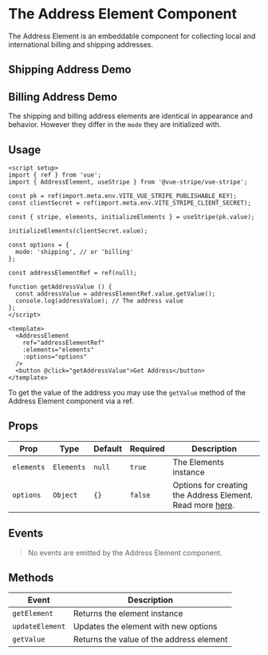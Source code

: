 <script setup>
import AddressElementDemo from '../demo/AddressElementDemo.vue';
</script>

# The Address Element Component

The Address Element is an embeddable component for collecting local and international billing and shipping addresses.

## Shipping Address Demo

<AddressElementDemo mode="shipping"/>

## Billing Address Demo

<AddressElementDemo mode="billing"/>

The shipping and billing address elements are identical in appearance and behavior. However they differ in the `mode` they are initialized with.

## Usage

```vue
<script setup>
import { ref } from 'vue';
import { AddressElement, useStripe } from '@vue-stripe/vue-stripe';

const pk = ref(import.meta.env.VITE_VUE_STRIPE_PUBLISHABLE_KEY);
const clientSecret = ref(import.meta.env.VITE_STRIPE_CLIENT_SECRET);

const { stripe, elements, initializeElements } = useStripe(pk.value);

initializeElements(clientSecret.value);

const options = {
  mode: 'shipping', // or 'billing'
};

const addressElementRef = ref(null);

function getAddressValue () {
  const addressValue = addressElementRef.value.getValue();
  console.log(addressValue); // The address value
};
</script>

<template>
  <AddressElement
    ref="addressElementRef"
    :elements="elements"
    :options="options"
  />
  <button @click="getAddressValue">Get Address</button>
</template>
```

To get the value of the address you may use the `getValue` method of the Address Element component via a ref.

## Props

| Prop | Type | Default | Required | Description |
|------|------|---------|----------|-------------|
| `elements` | `Elements` | `null` | `true` | The Elements instance |
| `options` | `Object` | `{}` | `false` | Options for creating the Address Element. Read more [here](https://docs.stripe.com/js/elements_object/create_address_element?link_authentication_element_create-options#address_element_create-options). |

## Events

> No events are emitted by the Address Element component.

## Methods

| Event | Description |
|-------|-------------|
| `getElement` | Returns the element instance |
| `updateElement` | Updates the element with new options |
| `getValue` | Returns the value of the address element |
